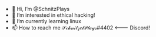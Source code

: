 - 👋 Hi, I’m @SchnitzPlays
- 👀 I’m interested in ethical hacking!
- 🌱 I’m currently learning linux
- 📫 How to reach me 𝒮𝒸𝒽𝓃𝒾𝓉𝓏𝑒𝓁𝒫𝓁𝒶𝓎𝓈#4402 <--- Discord!
